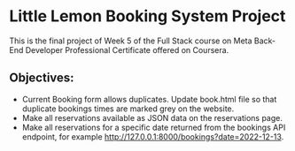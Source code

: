 # Little Lemon Booking System Project

This is the final project of Week 5 of the Full Stack course on Meta Back-End Developer Professional Certificate offered on Coursera. 

<h2> Objectives: </h2> 

- Current Booking form allows duplicates. Update book.html file so that duplicate bookings times are marked grey on the website.
- Make all reservations available as JSON data on the reservations page. 
- Make all reservations for a specific date returned from the bookings API endpoint, for example  http://127.0.0.1:8000/bookings?date=2022-12-13.

